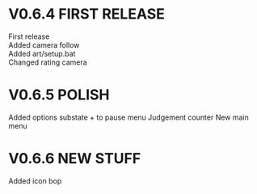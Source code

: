 # V0.6.4 FIRST RELEASE
First release\
Added camera follow\
Added art/setup.bat\
Changed rating camera

# V0.6.5 POLISH
Added options substate + to pause menu
Judgement counter
New main menu

# V0.6.6 NEW STUFF
Added icon bop